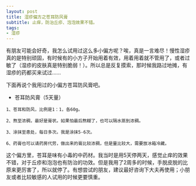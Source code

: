 ```yaml
---
layout: post
title: 湿疹偏方之苍耳防风膏 
subtitle: 止痒，防治丘疹、泡泡效果不错。
tags:
- 湿疹
---
```


有朋友可能会好奇，我怎么试用过这么多小偏方呢？唉，真是一言难尽！慢性湿疹真的是特别顽固，有时候有的小方子开始用着有效，用着用着就不管用了，或者过敏了（湿疹的皮肤真是特别脆弱！）。所以总是反复摸索，那时候我路过地摊，有湿疹的药都买来试过……

下面再说个我用过的小偏方苍耳防风膏吧。

- 苍耳防风膏（5天量）

```
1、苍耳和防风，比例是1：1，各60g。

2、熬至浓稠，最好是膏状。如果怕最后熬糊了，也可以隔水蒸到浓稠。

3、涂抹至患处，每日多次。我是涂抹5-6次。

6、药膏也可以请药房代劳，做出来的膏比较浓稠，但是量比较大，需要放冰箱冷藏。
```

这个偏方里，苍耳是味有小毒的中药材。我当时是用5天停两天，感觉止痒的效果不错，对于丘疹和泡泡也有防治的功效。但是我用了2周多的时候，手脱皮脱的比原来更厉害了，所以就停了。有想尝试的朋友，建议最好咨询下大夫再使用；小朋友或者比较敏感的人试用的时候更要慎重。

